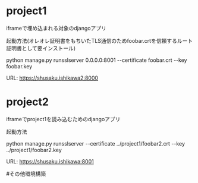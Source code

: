 # project1
iframeで埋め込まれる対象のdjangoアプリ

起動方法(オレオレ証明書をもちいたTLS通信のためfoobar.crtを信頼するルート証明書として要インストール)

python manage.py runsslserver 0.0.0.0:8001 --certificate foobar.crt --key foobar.key

URL: https://shusaku.ishikawa2:8000


# project2

iframeでproject1を読み込むためのdjangoアプリ


起動方法

python manage.py runsslserver --certificate ../project1/foobar2.crt --key ../project1/foobar2.key

URL: https://shusaku.ishikawa:8001

#その他環境構築




